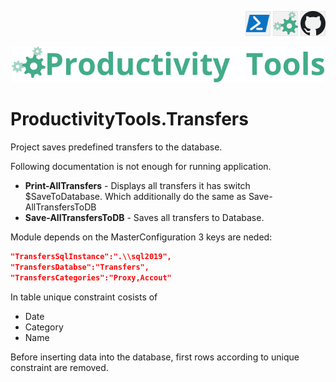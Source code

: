 <!--Category:Powershell--> 
 <p align="right">
    <a href="https://www.powershellgallery.com/packages/ProductivityTools.TrainingLog.Endomondo/"><img src="Images/Header/Powershell_border_40px.png" /></a>
    <a href="http://productivitytools.tech/import-modulesfromdirectory/"><img src="Images/Header/ProductivityTools_green_40px_2.png" /><a> 
    <a href="https://github.com/ProductivityTools-TrainingLog/ProductivityTools.TrainingLog.Endomondo.Cmdlet"><img src="Images/Header/Github_border_40px.png" /></a>
</p>
<p align="center">
    <a href="http://productivitytools.tech/">
        <img src="Images/Header/LogoTitle_green_500px.png" />
    </a>
</p>


# ProductivityTools.Transfers

Project saves predefined transfers to the database.

<!--more-->

Following documentation is not enough for running application. 

- **Print-AllTransfers** - Displays all transfers it has switch $SaveToDatabase. Which additionally do the same as Save-AllTransfersToDB
- **Save-AllTransfersToDB** - Saves all transfers to Database.

Module depends on the MasterConfiguration 3 keys are neded:

```json
"TransfersSqlInstance":".\\sql2019",
"TransfersDatabse":"Transfers",
"TransfersCategories":"Proxy,Accout"
```

In table unique constraint cosists of 
- Date
- Category
- Name

Before inserting data into the database, first rows according to unique constraint are removed.
